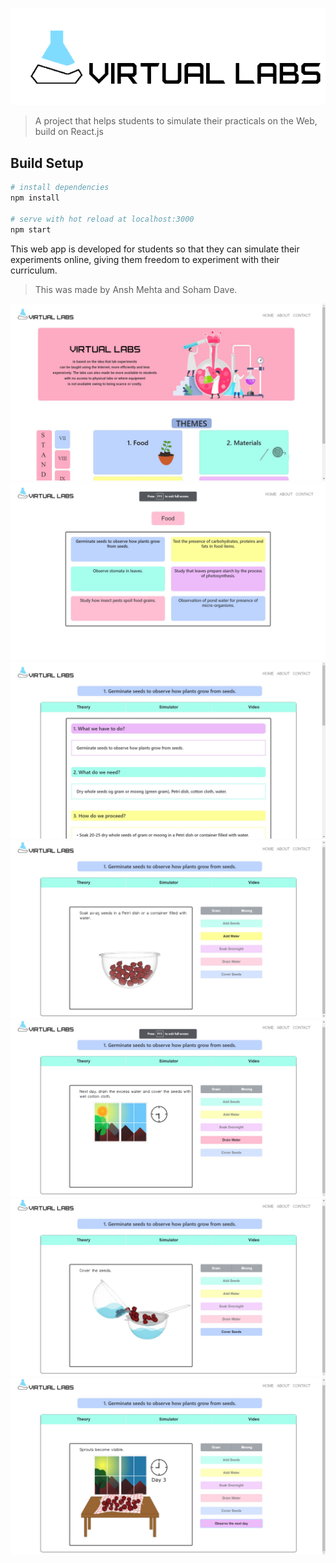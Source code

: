 ![](/public/assets/vl-logo.png)

> A project that helps students to simulate their practicals on the Web, build on React.js

## Build Setup

```bash
# install dependencies
npm install

# serve with hot reload at localhost:3000
npm start

```

This web app is developed for students so that they can simulate their experiments online, giving them freedom to experiment with their curriculum.

> This was made by Ansh Mehta and Soham Dave.

![](/ss/homepage.jpg)
![](/ss/list_of_exps.jpg)
![](/ss/theory.jpg)
![](/ss/seeds.jpg)
![](/ss/daynight.jpg)
![](/ss/drain_water.jpg)
![](/ss/day3_animation.jpg)
